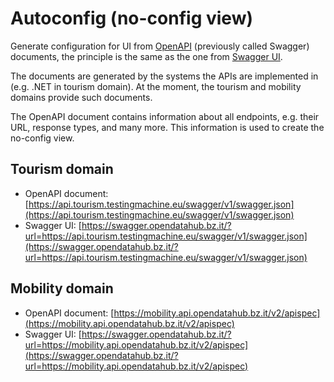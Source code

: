 # Autoconfig (no-config view)

Generate configuration for UI from [OpenAPI](https://www.openapis.org/) (previously called Swagger) documents, the principle is the same as the one from [Swagger UI](https://swagger.io/tools/swagger-ui/).

The documents are generated by the systems the APIs are implemented in (e.g. .NET in tourism domain). At the moment, the tourism and mobility domains provide such documents.

The OpenAPI document contains information about all endpoints, e.g. their URL, response types, and many more. This information is used to create the no-config view.

## Tourism domain

- OpenAPI document: [https://api.tourism.testingmachine.eu/swagger/v1/swagger.json](https://api.tourism.testingmachine.eu/swagger/v1/swagger.json)
- Swagger UI: [https://swagger.opendatahub.bz.it/?url=https://api.tourism.testingmachine.eu/swagger/v1/swagger.json](https://swagger.opendatahub.bz.it/?url=https://api.tourism.testingmachine.eu/swagger/v1/swagger.json)

## Mobility domain

- OpenAPI document: [https://mobility.api.opendatahub.bz.it/v2/apispec](https://mobility.api.opendatahub.bz.it/v2/apispec)
- Swagger UI: [https://swagger.opendatahub.bz.it/?url=https://mobility.api.opendatahub.bz.it/v2/apispec](https://swagger.opendatahub.bz.it/?url=https://mobility.api.opendatahub.bz.it/v2/apispec)
